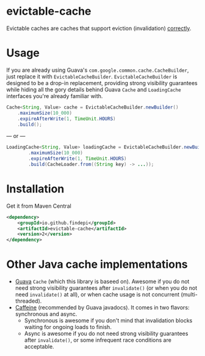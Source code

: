 # evictable-cache

Evictable caches are caches that support eviction (invalidation)
[correctly](https://github.com/google/guava/issues/1881).

# Usage

If you are already using Guava's `com.google.common.cache.CacheBuilder`,
just replace it with `EvictableCacheBuilder`. `EvictableCacheBuilder` is
designed to be a drop-in replacement, providing strong visibility guarantees
while hiding all the gory details behind Guava `Cache` and `LoadingCache`
interfaces you're already familiar with.

```java
Cache<String, Value> cache = EvictableCacheBuilder.newBuilder()
    .maximumSize(10_000)
    .expireAfterWrite(1, TimeUnit.HOURS)
    .build();
```
— or —

```java
LoadingCache<String, Value> loadingCache = EvictableCacheBuilder.newBuilder()
        .maximumSize(10_000)
        .expireAfterWrite(1, TimeUnit.HOURS)
        .build(CacheLoader.from((String key) -> ...));
```

# Installation

Get it from Maven Central

```xml
<dependency>
    <groupId>io.github.findepi</groupId>
    <artifactId>evictable-cache</artifactId>
    <version>2</version>
</dependency>
```

# Other Java cache implementations

- [Guava](https://github.com/google/guava) `Cache` (which this library is baseed on). Awesome if you do not need
  strong visibility guarantees after `invalidate()` (or when you do not need `invalidate()` at all),
  or when cache usage is not concurrent (multi-threaded).
- [Caffeine](https://github.com/ben-manes/caffeine) (recommended by Guava javadocs). It comes in two flavors: synchronous and async.
  - Synchronous is awesome if you don't mind that invalidation blocks waiting for ongoing loads to finish.
  - Async is awesome if you do not need strong visibility guarantees after `invalidate()`, or some infrequent
    race conditions are acceptable.
